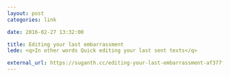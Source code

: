 ```yaml
---
layout: post
categories: link

date: 2016-02-27 13:32:00

title: Editing your last embarrassment
lede: <q>In other words Quick editing your last sent texts</q>

external_url: https://suganth.cc/editing-your-last-embarrassment-af377f7c123d
---
```


